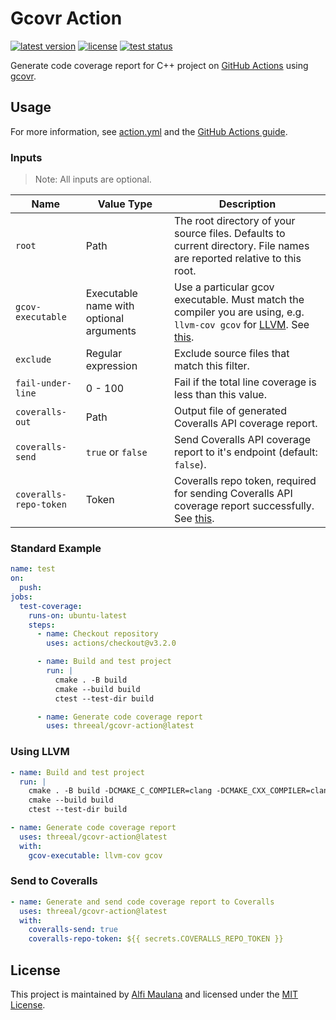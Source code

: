 # Gcovr Action

[![latest version](https://img.shields.io/github/v/release/threeal/gcovr-action)](https://github.com/threeal/gcovr-action/releases/)
[![license](https://img.shields.io/github/license/threeal/gcovr-action)](./LICENSE)
[![test status](https://img.shields.io/github/actions/workflow/status/threeal/gcovr-action/test.yml?label=test&branch=main)](https://github.com/threeal/gcovr-action/actions/workflows/test.yml)

Generate code coverage report for C++ project on [GitHub Actions](https://github.com/features/actions) using [gcovr](https://gcovr.com/en/stable/).

## Usage

For more information, see [action.yml](./action.yml) and the [GitHub Actions guide](https://docs.github.com/en/actions/learn-github-actions/understanding-github-actions).

### Inputs

> Note: All inputs are optional.

| Name | Value Type | Description |
| --- | --- | --- |
| `root` | Path | The root directory of your source files. Defaults to current directory. File names are reported relative to this root. |
| `gcov-executable` | Executable name with optional arguments | Use a particular gcov executable. Must match the compiler you are using, e.g. `llvm-cov gcov` for [LLVM](https://llvm.org/). See [this](https://docs.coveralls.io/api-introduction). |
| `exclude` | Regular expression | Exclude source files that match this filter. |
| `fail-under-line` | 0 - 100 | Fail if the total line coverage is less than this value. |
| `coveralls-out` | Path | Output file of generated Coveralls API coverage report. |
| `coveralls-send` | `true` or `false` | Send Coveralls API coverage report to it's endpoint (default: `false`). |
| `coveralls-repo-token` | Token | Coveralls repo token, required for sending Coveralls API coverage report successfully. See [this](https://docs.coveralls.io/api-introduction).

### Standard Example

```yaml
name: test
on:
  push:
jobs:
  test-coverage:
    runs-on: ubuntu-latest
    steps:
      - name: Checkout repository
        uses: actions/checkout@v3.2.0

      - name: Build and test project
        run: |
          cmake . -B build
          cmake --build build
          ctest --test-dir build

      - name: Generate code coverage report
        uses: threeal/gcovr-action@latest
```

### Using LLVM

```yaml
- name: Build and test project
  run: |
    cmake . -B build -DCMAKE_C_COMPILER=clang -DCMAKE_CXX_COMPILER=clang++
    cmake --build build
    ctest --test-dir build

- name: Generate code coverage report
  uses: threeal/gcovr-action@latest
  with:
    gcov-executable: llvm-cov gcov
```

### Send to Coveralls

```yaml
- name: Generate and send code coverage report to Coveralls
  uses: threeal/gcovr-action@latest
  with:
    coveralls-send: true
    coveralls-repo-token: ${{ secrets.COVERALLS_REPO_TOKEN }}
```

## License

This project is maintained by [Alfi Maulana](https://github.com/threeal) and licensed under the [MIT License](./LICENSE).
